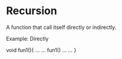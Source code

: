 # Recursion


A function that call itself directly or indirectly.



Example: Directly


void fun1(){
...
...
fun1()
...
...
}
